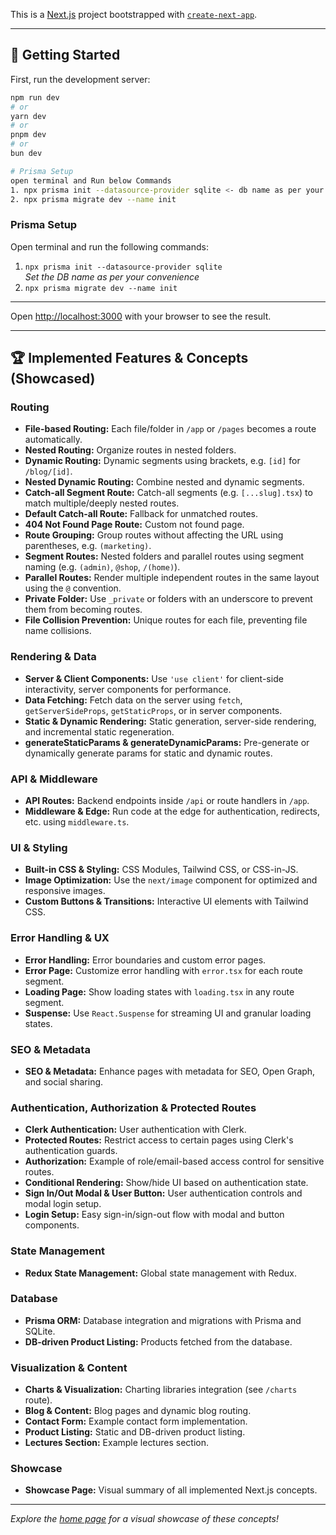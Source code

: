 
This is a [Next.js](https://nextjs.org) project bootstrapped with [`create-next-app`](https://nextjs.org/docs/app/api-reference/cli/create-next-app).


---

## 🚀 Getting Started

First, run the development server:

```bash
npm run dev
# or
yarn dev
# or
pnpm dev
# or
bun dev

# Prisma Setup
open terminal and Run below Commands
1. npx prisma init --datasource-provider sqlite <- db name as per your convenience
2. npx prisma migrate dev --name init
```

### Prisma Setup

Open terminal and run the following commands:

1. `npx prisma init --datasource-provider sqlite`  
   _Set the DB name as per your convenience_
2. `npx prisma migrate dev --name init`

---

Open [http://localhost:3000](http://localhost:3000) with your browser to see the result.

---

## 🏆 Implemented Features & Concepts (Showcased)

### Routing

- **File-based Routing:** Each file/folder in `/app` or `/pages` becomes a route automatically.
- **Nested Routing:** Organize routes in nested folders.
- **Dynamic Routing:** Dynamic segments using brackets, e.g. `[id]` for `/blog/[id]`.
- **Nested Dynamic Routing:** Combine nested and dynamic segments.
- **Catch-all Segment Route:** Catch-all segments (e.g. `[...slug].tsx`) to match multiple/deeply nested routes.
- **Default Catch-all Route:** Fallback for unmatched routes.
- **404 Not Found Page Route:** Custom not found page.
- **Route Grouping:** Group routes without affecting the URL using parentheses, e.g. `(marketing)`.
- **Segment Routes:** Nested folders and parallel routes using segment naming (e.g. `(admin)`, `@shop`, `/(home)`).
- **Parallel Routes:** Render multiple independent routes in the same layout using the `@` convention.
- **Private Folder:** Use `_private` or folders with an underscore to prevent them from becoming routes.
- **File Collision Prevention:** Unique routes for each file, preventing file name collisions.

### Rendering & Data

- **Server & Client Components:** Use `'use client'` for client-side interactivity, server components for performance.
- **Data Fetching:** Fetch data on the server using `fetch`, `getServerSideProps`, `getStaticProps`, or in server components.
- **Static & Dynamic Rendering:** Static generation, server-side rendering, and incremental static regeneration.
- **generateStaticParams & generateDynamicParams:** Pre-generate or dynamically generate params for static and dynamic routes.

### API & Middleware

- **API Routes:** Backend endpoints inside `/api` or route handlers in `/app`.
- **Middleware & Edge:** Run code at the edge for authentication, redirects, etc. using `middleware.ts`.

### UI & Styling
- **Built-in CSS & Styling:** CSS Modules, Tailwind CSS, or CSS-in-JS.
- **Image Optimization:** Use the `next/image` component for optimized and responsive images.
- **Custom Buttons & Transitions:** Interactive UI elements with Tailwind CSS.

### Error Handling & UX

- **Error Handling:** Error boundaries and custom error pages.
- **Error Page:** Customize error handling with `error.tsx` for each route segment.
- **Loading Page:** Show loading states with `loading.tsx` in any route segment.
- **Suspense:** Use `React.Suspense` for streaming UI and granular loading states.

### SEO & Metadata

- **SEO & Metadata:** Enhance pages with metadata for SEO, Open Graph, and social sharing.

### Authentication, Authorization & Protected Routes

- **Clerk Authentication:** User authentication with Clerk.
- **Protected Routes:** Restrict access to certain pages using Clerk's authentication guards.
- **Authorization:** Example of role/email-based access control for sensitive routes.
- **Conditional Rendering:** Show/hide UI based on authentication state.
- **Sign In/Out Modal & User Button:** User authentication controls and modal login setup.
- **Login Setup:** Easy sign-in/sign-out flow with modal and button components.

### State Management

- **Redux State Management:** Global state management with Redux.

### Database

- **Prisma ORM:** Database integration and migrations with Prisma and SQLite.
- **DB-driven Product Listing:** Products fetched from the database.

### Visualization & Content

- **Charts & Visualization:** Charting libraries integration (see `/charts` route).
- **Blog & Content:** Blog pages and dynamic blog routing.
- **Contact Form:** Example contact form implementation.
- **Product Listing:** Static and DB-driven product listing.
- **Lectures Section:** Example lectures section.

### Showcase

- **Showcase Page:** Visual summary of all implemented Next.js concepts.

---

_Explore the [home page](<./src/app/(home)/page.tsx>) for a visual showcase of these concepts!_
